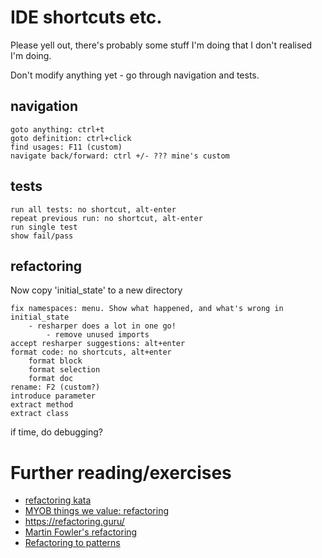 # IDE shortcuts etc.

Please yell out, there's probably some stuff I'm doing that I don't realised I'm
doing.

Don't modify anything yet - go through navigation and tests.

## navigation
    goto anything: ctrl+t
    goto definition: ctrl+click
    find usages: F11 (custom)
    navigate back/forward: ctrl +/- ??? mine's custom

## tests
    run all tests: no shortcut, alt-enter
    repeat previous run: no shortcut, alt-enter
    run single test
    show fail/pass


## refactoring

Now copy 'initial_state' to a new directory

    fix namespaces: menu. Show what happened, and what's wrong in initial_state
        - resharper does a lot in one go!
            - remove unused imports
    accept resharper suggestions: alt+enter
    format code: no shortcuts, alt+enter
        format block
        format selection
        format doc
    rename: F2 (custom?)
    introduce parameter
    extract method
    extract class

if time, do debugging?


# Further reading/exercises

- [refactoring kata](https://github.com/MYOB-Technology/General_Developer/tree/main/katas/kata-refactoring)
- [MYOB things we value: refactoring](https://github.com/MYOB-Technology/General_Developer/blob/main/things-we-value/technical/programming/refactoring.md)
- https://refactoring.guru/
- [Martin Fowler's refactoring](https://refactoring.com/catalog/)
- [Refactoring to patterns](https://www.amazon.com.au/Refactoring-Patterns-Joshua-Kerievsky/dp/0321213351)